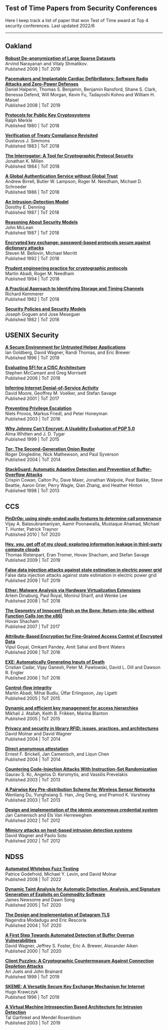 ## Test of Time Papers from Security Conferences

Here I keep track a list of paper that won Test of Time award at Top 4 security conferences. Last updated 2022/6

---

## Oakland 

**[Robust De-anonymization of Large Sparse Datasets](https://www.cs.utexas.edu/~shmat/shmat_oak08netflix.pdf)** <br>
Arvind Narayanan and Vitaly Shmatikov.<br>
Published  2008 | ToT 2019

**[Pacemakers and Implantable Cardiac Defibrillators: Software Radio Attacks and Zero-Power Defenses](https://www.secure-medicine.org/hubfs/public/publications/icd-study.pdf)** <br>
Daniel Halperin, Thomas S. Benjamin, Benjamin Ransford, Shane S. Clark, Benessa Defend, Will Morgan, Kevin Fu, Tadayoshi Kohno and William H. Maisel<br>
Published  2008 | ToT 2019

**[Protocols for Public Key Cryptosystems](http://www.merkle.com/papers/Protocols.pdf)** <br>
Ralph Merkle<br>
Published  1980 | ToT 2018

**[Verification of Treaty Compliance Revisited](https://ieeexplore.ieee.org/abstract/document/6234495)** <br>
Gustavus J. Simmons<br>
Published  1983 | ToT 2018

**[The Interrogator: A Tool for Cryptographic Protocol Security](https://ieeexplore.ieee.org/document/6234792)** <br>
Jonathan K. Millen<br>
Published  1984 | ToT 2018

**[A Global Authentication Service without Global Trust](http://birrell.org/andrew/papers/GlobalAuth.pdf)** <br>
Andrew Birrell, Butler W. Lampson, Roger M. Needham, Michael D. Schroeder<br>
Published  1986 | ToT 2018

**[An Intrusion-Detection Model](https://www.cs.colostate.edu/~cs656/reading/ieee-se-13-2.pdf)** <br>
Dorothy E. Denning<br>
Published  1987 | ToT 2018

**[Reasoning About Security Models](https://ieeexplore.ieee.org/document/6234883)** <br>
John McLean<br>
Published  1987 | ToT 2018

**[Encrypted key exchange: password-based protocols secure against dictionary attacks](https://www.cs.columbia.edu/~smb/papers/neke.pdf)** <br>
Steven M. Bellovin, Michael Merritt<br>
Published  1992 | ToT 2018

**[Prudent engineering practice for cryptographic protocols](https://www.cs.utexas.edu/~shmat/courses/cs380s/prudent.pdf)** <br>
Martín Abadi, Roger M. Needham<br>
Published  1994 | ToT 2018

**[A Practical Approach to Identifying Storage and Timing Channels](https://ieeexplore.ieee.org/document/1176284)** <br>
Richard Kemmerer<br>
Published 1982 | ToT 2018

**[Security Policies and Security Models](https://ieeexplore.ieee.org/document/6234468)** <br>
Joseph Goguen and Jose Meseguer<br>
Published 1982 | ToT 2018


## USENIX Security 

**[A Secure Environment for Untrusted Helper Applications](https://www.usenix.org/conference/6th-usenix-security-symposium/secure-environment-untrusted-helper-applications)** <br>
Ian Goldberg, David Wagner, Randi Thomas, and Eric Brewer <br>
Published 1996 | ToT 2019

**[Evaluating SFI for a CISC Architecture](https://www.usenix.org/conference/15th-usenix-security-symposium/evaluating-sfi-cisc-architecture)** <br>
Stephen McCamant and Greg Morrisett<br>
Published 2006 | ToT 2018

**[Inferring Internet Denial-of-Service Activity](https://www.usenix.org/conference/10th-usenix-security-symposium/inferring-internet-denial-service-activity)** <br>
David Moore, Geoffrey M. Voelker, and Stefan Savage<br>
Published 2001 | ToT 2017

**[Preventing Privilege Escalation](https://www.usenix.org/conference/12th-usenix-security-symposium/preventing-privilege-escalation)** <br>
Niels Provos, Markus Friedl, and Peter Honeyman<br>
Published 2003 | ToT 2016


**[Why Johnny Can’t Encrypt: A Usability Evaluation of PGP 5.0](https://www.usenix.org/conference/8th-usenix-security-symposium/why-johnny-cant-encrypt-usability-evaluation-pgp-50)** <br>
Alma Whitten and J. D. Tygar<br>
Published 1999 | ToT 2015


**[Tor: The Second-Generation Onion Router](https://www.usenix.org/conference/13th-usenix-security-symposium/tor-second-generation-onion-router)** <br>
Roger Dingledine, Nick Mathewson, and Paul Syverson<br>
Published 2004 | ToT 2014


**[StackGuard: Automatic Adaptive Detection and Prevention of Buffer-Overflow Attacks](https://www.usenix.org/conference/7th-usenix-security-symposium/stackguard-automatic-adaptive-detection-and-prevention)** <br>
Crispin Cowan, Calton Pu, Dave Maier, Jonathan Walpole, Peat Bakke, Steve Beattie, Aaron Grier, Perry Wagle, Qian Zhang, and Heather Hinton<br>
Published 1998 | ToT 2013

## CCS

**[PinDr0p: using single-ended audio features to determine call provenance](https://www.cise.ufl.edu/~traynor/papers/traynor-ccs10.pdf)** <br>
Vijay A. Balasubramaniyan, Aamir Poonawalla, Mustaque Ahamad, Michael T. Hunter, Patrick Traynor<br>
Published 2010 | ToT 2020


**[Hey, you, get off of my cloud: exploring information leakage in third-party compute clouds](https://hovav.net/ucsd/dist/cloudsec.pdf)** <br>
Thomas Ristenpart, Eran Tromer, Hovav Shacham, and Stefan Savage<br>
Published 2009 | ToT 2019


**[False data injection attacks against state estimation in electric power grid](https://dl.acm.org/doi/10.1145/1952982.1952995)** <br>
False data injection attacks against state estimation in electric power grid<br>
Published 2009 | ToT 2019


**[Ether: Malware Analysis via Hardware Virtualization Extensions](https://ether.gtisc.gatech.edu/ether_ccs_2008.pdf)** <br>
Artem Dinaburg, Paul Royal, Monirul Sharif, and Wenke Lee<br>
Published 2008 | ToT 2018


**[The Geometry of Innocent Flesh on the Bone: Return-into-libc without Function Calls (on the x86)](https://hovav.net/ucsd/dist/geometry.pdf)** <br>
Hovav Shacham<br>
Published 2007 | ToT 2017


**[Attribute-Based Encryption for Fine-Grained Access Control of Encrypted Data](https://eprint.iacr.org/2006/309.pdf)** <br>
Vipul Goyal, Omkant Pandey, Amit Sahai and Brent Waters<br>
Published 2006 | ToT 2016


**[EXE: Automatically Generating Inputs of Death](https://web.stanford.edu/~engler/exe-ccs-06.pdf)** <br>
Cristian Cadar, Vijay Ganesh, Peter M. Pawlowski, David L. Dill and Dawson R. Engler<br>
Published 2006 | ToT 2016


**[Control-flow integrity](https://www.cs.columbia.edu/~suman/secure_sw_devel/p340-abadi.pdf)** <br>
Martín Abadi, Mihai Budiu, Úlfar Erlingsson, Jay Ligatti<br>
Published 2005 | ToT 2015


**[Dynamic and efficient key management for access hierarchies](https://dl.acm.org/doi/10.1145/1455526.1455531)** <br>
Mikhail J. Atallah, Keith B. Frikken, Marina Blanton<br>
Published 2005 | ToT 2015


**[Privacy and security in library RFID: issues, practices, and architectures](http://citeseerx.ist.psu.edu/viewdoc/download?doi=10.1.1.59.975&rep=rep1&type=pdf)** <br>
David Molnar and David Wagner<br>
Published 2004 | ToT 2014

**[Direct anonymous attestation](https://eprint.iacr.org/2004/205.pdf)** <br>
Ernest F. Brickell, Jan Camenisch, and Liqun Chen <br>
Published 2004 | ToT 2014

**[Countering Code-Injection Attacks With Instruction-Set Randomization](https://www.cs.columbia.edu/~angelos/Papers/instructionrandomization.pdf)** <br>
Gaurav S. Kc, Angelos D. Keromytis, and Vassilis Prevelakis<br>
Published 2003 | ToT 2013


**[A Pairwise Key Pre-distribution Scheme for Wireless Sensor Networks](https://web.ecs.syr.edu/~wedu/Research/paper/ccs10_sensor.pdf)** <br>
Wenliang Du, Yunghsiang S. Han, Jing Deng, and Pramod K. Varshney <br>
Published 2003 | ToT 2013

**[Design and implementation of the idemix anonymous credential system](https://www.freehaven.net/anonbib/cache/idemix.pdf)** <br>
Jan Camenisch and Els Van Herreweghen<br>
Published 2002 | ToT 2012

**[Mimicry attacks on host-based intrusion detection systems](https://people.eecs.berkeley.edu/~daw/papers/mimicry.pdf)** <br>
David Wagner and Paolo Soto<br>
Published 2002 | ToT 2012



## NDSS

**[Automated Whitebox Fuzz Testing](https://www.ndss-symposium.org/wp-content/uploads/2017/09/Automated-Whitebox-Fuzz-Testing-paper-Patrice-Godefroid.pdf)** <br>
Patrice Godefroid, Michael Y. Levin, and David Molnar<br>
Published 2008 | ToT 2022

**[Dynamic Taint Analysis for Automatic Detection, Analysis, and Signature Generation of Exploits on Commodity Software](https://www.ndss-symposium.org/wp-content/uploads/2017/09/Dynamic-Taint-Analysis-for-Automatic-Detection-Analysis-and-SignatureGeneration-of-Exploits-on-Commodity-Software-Dawn-Song.pdf)** <br>
James Newsome and Dawn Song<br>
Published 2005 | ToT 2020

**[The Design and Implementation of Datagram TLS](https://www.ndss-symposium.org/wp-content/uploads/2017/09/Modadugu.pdf)** <br>
Nagendra Modadugu and Eric Rescorla<br>
Published 2004 | ToT 2020

**[A First Step Towards Automated Detection of Buffer Overrun Vulnerabilities](https://www.ndss-symposium.org/wp-content/uploads/2017/09/A-First-Step-Towards-Automated-Detection-of-Buffer-Overrun-Vulnerabilities-Paper-David-Wagner.pdf)** <br>
David Wagner, Jeffrey S. Foster, Eric A. Brewer, Alexander Aiken <br>
Published 2000 | ToT 2020

**[Client Puzzles: A Cryptographic Countermeasure Against Connection Depletion Attacks](https://www.ndss-symposium.org/wp-content/uploads/2017/09/A-Cryptographic-Defense-Against-Connection-Depletion-Attacks-Ari-Juels.pdf)** <br>
Ari Juels and John Brainard<br>
Published 1999 | ToT 2019

**[SKEME: A Versatile Secure Key Exchange Mechanism for Internet](https://www.ndss-symposium.org/wp-content/uploads/2017/09/krawczyk.ps)** <br>
Hugo Krawczyk<br>
Published 1996 | ToT 2019

**[A Virtual Machine Introspection Based Architecture for Intrusion Detection](https://www.ndss-symposium.org/wp-content/uploads/2017/09/A-Virtual-Machine-Introspection-Based-Architecture-for-Intrusion-Detection-Tal-Garfinkel.pdf)** <br>
Tal Garfinkel and Mendel Rosenblum<br>
Published 2003 | ToT 2019


